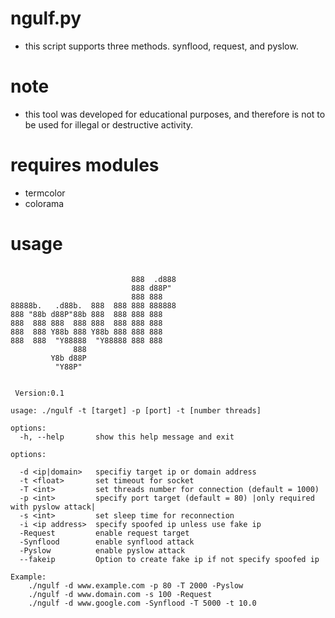 # ngulf.py
* this script supports three methods. synflood, request, and pyslow. 

# note
* this tool was developed for educational purposes, and therefore is not to be used for illegal or destructive activity.


# requires modules
* termcolor
* colorama



# usage
```

                           888  .d888 
                           888 d88P"  
                           888 888    
88888b.   .d88b.  888  888 888 888888 
888 "88b d88P"88b 888  888 888 888    
888  888 888  888 888  888 888 888    
888  888 Y88b 888 Y88b 888 888 888    
888  888  "Y88888  "Y88888 888 888    
              888                     
         Y8b d88P                     
          "Y88P"                      
                                                                                        
                                                                                                      
 Version:0.1 

usage: ./ngulf -t [target] -p [port] -t [number threads]

options:
  -h, --help       show this help message and exit

options:

  -d <ip|domain>   specifiy target ip or domain address
  -t <float>       set timeout for socket
  -T <int>         set threads number for connection (default = 1000)
  -p <int>         specify port target (default = 80) |only required with pyslow attack|
  -s <int>         set sleep time for reconnection
  -i <ip address>  specify spoofed ip unless use fake ip
  -Request         enable request target
  -Synflood        enable synflood attack
  -Pyslow          enable pyslow attack
  --fakeip         Option to create fake ip if not specify spoofed ip

Example:
    ./ngulf -d www.example.com -p 80 -T 2000 -Pyslow
    ./ngulf -d www.domain.com -s 100 -Request
    ./ngulf -d www.google.com -Synflood -T 5000 -t 10.0
```
    
